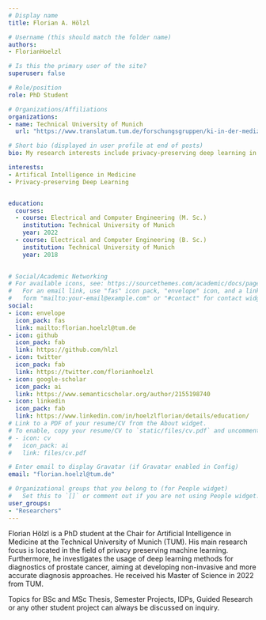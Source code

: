 ```yaml
---
# Display name
title: Florian A. Hölzl

# Username (this should match the folder name)
authors:
- FlorianHoelzl

# Is this the primary user of the site?
superuser: false

# Role/position
role: PhD Student

# Organizations/Affiliations
organizations:
- name: Technical University of Munich
  url: "https://www.translatum.tum.de/forschungsgruppen/ki-in-der-medizin/"

# Short bio (displayed in user profile at end of posts)
bio: My research interests include privacy-preserving deep learning in general and in medical imaging specifically.

interests:
- Artifical Intelligence in Medicine
- Privacy-preserving Deep Learning


education:
  courses:
  - course: Electrical and Computer Engineering (M. Sc.)
    institution: Technical University of Munich
    year: 2022
  - course: Electrical and Computer Engineering (B. Sc.)
    institution: Technical University of Munich
    year: 2018

 
# Social/Academic Networking
# For available icons, see: https://sourcethemes.com/academic/docs/page-builder/#icons
#   For an email link, use "fas" icon pack, "envelope" icon, and a link in the
#   form "mailto:your-email@example.com" or "#contact" for contact widget.
social:
- icon: envelope
  icon_pack: fas
  link: mailto:florian.hoelzl@tum.de
- icon: github
  icon_pack: fab
  link: https://github.com/hlzl
- icon: twitter
  icon_pack: fab
  link: https://twitter.com/florianhoelzl
- icon: google-scholar
  icon_pack: ai
  link: https://www.semanticscholar.org/author/2155198740
- icon: linkedin
  icon_pack: fab
  link: https://www.linkedin.com/in/hoelzlflorian/details/education/
# Link to a PDF of your resume/CV from the About widget.
# To enable, copy your resume/CV to `static/files/cv.pdf` and uncomment the lines below.
# - icon: cv
#   icon_pack: ai
#   link: files/cv.pdf

# Enter email to display Gravatar (if Gravatar enabled in Config)
email: "florian.hoelzl@tum.de"

# Organizational groups that you belong to (for People widget)
#   Set this to `[]` or comment out if you are not using People widget.
user_groups:
- "Researchers"
---
```


Florian Hölzl is a PhD student at the Chair for Artificial Intelligence in Medicine at the Technical University of Munich (TUM). His main research focus is located in the field of privacy preserving machine learning. Furthermore, he investigates the usage of deep learning methods for diagnostics of prostate cancer, aiming at developing non-invasive and more accurate diagnosis approaches. He received his Master of Science in 2022 from TUM.

Topics for BSc and MSc Thesis, Semester Projects, IDPs, Guided Research or any other student project can always be discussed on inquiry.